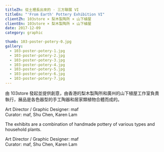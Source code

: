 ```yaml
---
titleZh: 從土裡長出來的 · 三方聯展 VI
titleEn: "'From Earth' Pottery Exhibition VI"
clientZh: 103store × 梨木製陶所 × 山下植屋
clientEn: 103store × 梨木製陶所 × 山下植屋
date: 2017-12-09
category: graphic

thumb: 103-poster-potery-0.jpg
gallery:
  - 103-poster-potery-1.jpg
  - 103-poster-potery-2.jpg
  - 103-poster-potery-3.jpg
  - 103-poster-potery-4.jpg
  - 103-poster-potery-5.jpg
  - 103-poster-potery-6.jpg
  - 103-poster-potery-7.jpg
---
```


由 103store 發起並提供創意，由香港的梨木製陶所和廣州的山下植屋工作室負責執行，展品是各色器型的手工陶器和居家類植物合體而成的。

Art Director / Graphic Designer: maf<br/>
Curator: maf, Shu Chen, Karen Lam

<!-- lang -->

The exhibits are a combination of handmade pottery of various types and household plants.

Art Director / Graphic Designer: maf<br/>
Curator: maf, Shu Chen, Karen Lam
